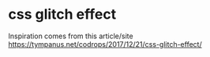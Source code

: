 # css glitch effect

Inspiration comes from this article/site
https://tympanus.net/codrops/2017/12/21/css-glitch-effect/

